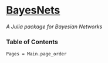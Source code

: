 # [BayesNets](https://github.com/sisl/BayesNets.jl)

*A Julia package for Bayesian Networks*

### Table of Contents

```@contents
Pages = Main.page_order
```